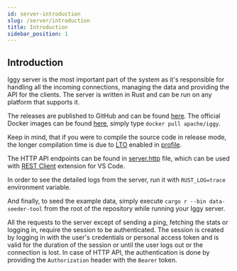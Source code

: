 ```yaml
---
id: server-introduction
slug: /server/introduction
title: Introduction
sidebar_position: 1
---
```


## Introduction

Iggy server is the most important part of the system as it's responsible for handling all the incoming connections, managing the data and providing the API for the clients. The server is written in Rust and can be run on any platform that supports it.

The releases are published to GitHub and can be found [here](https://github.com/apache/iggy/tags). The official Docker images can be found [here](https://hub.docker.com/r/apache/iggy), simply type `docker pull apache/iggy`.

Keep in mind, that if you were to compile the source code in release mode, the longer compilation time is due to [LTO](https://doc.rust-lang.org/rustc/linker-plugin-lto.html) enabled in [profile](https://github.com/apache/iggy/blob/master/Cargo.toml#L2).

The HTTP API endpoints can be found in [server.http](https://github.com/apache/iggy/blob/master/core/server/server.http) file, which can be used with [REST Client](https://marketplace.visualstudio.com/items?itemName=humao.rest-client) extension for VS Code.

In order to see the detailed logs from the server, run it with `RUST_LOG=trace` environment variable.

And finally, to seed the example data, simply execute `cargo r --bin data-seeder-tool` from the root of the repository while running your Iggy server.

All the requests to the server except of sending a ping, fetching the stats or logging in, require the session to be authenticated. The session is created by logging in with the user's credentials or personal access token and is valid for the duration of the session or until the user logs out or the connection is lost. In case of HTTP API, the authentication is done by providing the `Authorization` header with the `Bearer` token.
